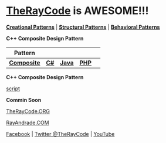 # [TheRayCode](../../../README.md) is AWESOME!!!

**[Creational Patterns](../README.md)** | **[Structural Patterns](../../Structural/README.md)** | **[Behavioral Patterns](../../Behavioral/README.md)**

**C++ Composite Design Pattern**

|Pattern|   |   |   |   |
|---|---|---|---|---|
| [**Composite**](Composite/README.md) | [**C#**](../../../Csharp/Structural/Composite/README.md) | [**Java**](../../../Java/Structural/Composite/README.md) | [**PHP**](../../../PHP/Structural/Composite/README.md) |

**C++ Composite Design Pattern**

[script](./script/page01.md)

**Commin Soon**

[TheRayCode.ORG](https://www.TheRayCode.org)

[RayAndrade.COM](https://www.RayAndrade.com)

[Facebook](https://www.facebook.com/TheRayCode/) | [Twitter @TheRayCode](https://www.twitter.com/TheRayCode/) | [YouTube](https://www.youtube.com/TheRayCode/)
